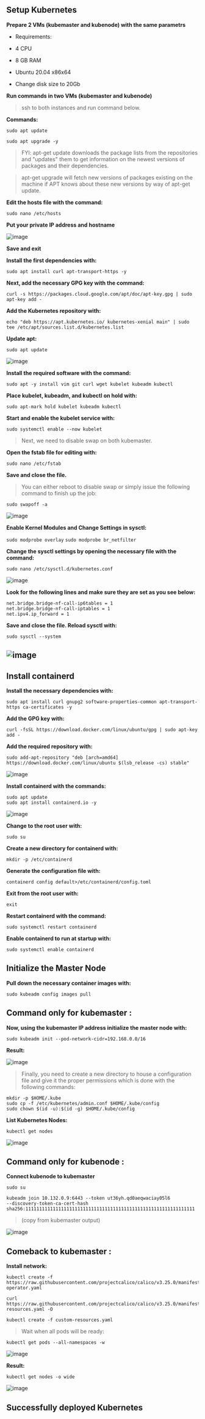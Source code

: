 ## Setup Kubernetes

**Prepare 2 VMs (kubemaster and kubenode) with the same parametrs**

- Requirements:

 - 4 CPU
 
 - 8 GB RAM
 
 - Ubuntu 20.04 x86x64
 
 - Change disk size to 20Gb

**Run commands in two VMs (kubemaster and kubenode)**

>ssh to both instances and run command below.

**Commands:**
 
`sudo apt update`

`sudo apt upgrade -y`


>FYI:
>apt-get update downloads the package lists from the repositories and "updates" them to get information on the newest versions of packages and their dependencies.

>apt-get upgrade will fetch new versions of packages existing on the machine if APT knows about these new versions by way of apt-get update.

**Edit the hosts file with the command:**

`sudo nano /etc/hosts`

**Put your private IP address and hostname**

![image](https://user-images.githubusercontent.com/44306982/215214205-4d8de2b4-178a-42dc-98e4-693edb203fc4.png)

**Save and exit**

**Install the first dependencies with:**

`sudo apt install curl apt-transport-https -y`

**Next, add the necessary GPG key with the command:**

`curl -s https://packages.cloud.google.com/apt/doc/apt-key.gpg | sudo apt-key add -`

**Add the Kubernetes repository with:**

`echo "deb https://apt.kubernetes.io/ kubernetes-xenial main" | sudo tee /etc/apt/sources.list.d/kubernetes.list`

**Update apt:**

`sudo apt update`

![image](https://user-images.githubusercontent.com/44306982/215218807-09423d8e-266f-468f-82ad-8f6006eb3cef.png)

**Install the required software with the command:**

`sudo apt -y install vim git curl wget kubelet kubeadm kubectl`

**Place kubelet, kubeadm, and kubectl on hold with:**

`sudo apt-mark hold kubelet kubeadm kubectl`

**Start and enable the kubelet service with:**

`sudo systemctl enable --now kubelet`

>Next, we need to disable swap on both kubemaster. 

**Open the fstab file for editing with:**

`sudo nano /etc/fstab`

**Save and close the file.**

>You can either reboot to disable swap or simply issue the following command to finish up the job:

`sudo swapoff -a`

![image](https://user-images.githubusercontent.com/44306982/215214697-6efd5fa0-3ba0-46ed-977a-0358c23f292b.png)

**Enable Kernel Modules and Change Settings in sysctl:**

`sudo modprobe overlay`
`sudo modprobe br_netfilter`

**Change the sysctl settings by opening the necessary file with the command:**

`sudo nano /etc/sysctl.d/kubernetes.conf`

![image](https://user-images.githubusercontent.com/44306982/215215173-ae997d45-433c-4cba-91b4-f58d3e202a6e.png)

**Look for the following lines and make sure they are set as you see below:**
```
net.bridge.bridge-nf-call-ip6tables = 1
net.bridge.bridge-nf-call-iptables = 1
net.ipv4.ip_forward = 1
```
**Save and close the file. Reload sysctl with:**

`sudo sysctl --system`

![image](https://user-images.githubusercontent.com/44306982/215218552-1da93736-3984-43e2-b737-f30cd6aebcc1.png)
---
## Install containerd

**Install the necessary dependencies with:**

`sudo apt install curl gnupg2 software-properties-common apt-transport-https ca-certificates -y`

**Add the GPG key with:**

`curl -fsSL https://download.docker.com/linux/ubuntu/gpg | sudo apt-key add -`

**Add the required repository with:**

`sudo add-apt-repository "deb [arch=amd64] https://download.docker.com/linux/ubuntu $(lsb_release -cs) stable"`

![image](https://user-images.githubusercontent.com/44306982/215218253-4f6fb004-9330-4ceb-93e5-6e5088674097.png)

**Install containerd with the commands:**
```
sudo apt update
sudo apt install containerd.io -y
```
![image](https://user-images.githubusercontent.com/44306982/215218134-1f7b99f5-5b95-45d3-9f41-9c7b59d58136.png)

**Change to the root user with:**

`sudo su`

**Create a new directory for containerd with:**

`mkdir -p /etc/containerd`

**Generate the configuration file with:**

`containerd config default>/etc/containerd/config.toml`

**Exit from the root user with:**

`exit`

**Restart containerd with the command:**

`sudo systemctl restart containerd`

**Enable containerd to run at startup with:**

`sudo systemctl enable containerd`

## Initialize the Master Node

**Pull down the necessary container images with:**

`sudo kubeadm config images pull`

## Command only for kubemaster :

**Now, using the kubemaster IP address initialize the master node with:**

`sudo kubeadm init --pod-network-cidr=192.168.0.0/16`

**Result:**

![image](https://user-images.githubusercontent.com/44306982/215216745-02787324-eecd-4f9b-a57c-0df32eb0b2ef.png)

>Finally, you need to create a new directory to house a configuration file and give it the proper permissions which is done with the following commands:
```
mkdir -p $HOME/.kube
sudo cp -f /etc/kubernetes/admin.conf $HOME/.kube/config
sudo chown $(id -u):$(id -g) $HOME/.kube/config
```
**List Kubernetes Nodes:**

`kubectl get nodes`

![image](https://user-images.githubusercontent.com/44306982/215216245-ac5dc440-6a31-4b37-a1e3-18980299366a.png)

## Command only for kubenode :

**Connect kubenode to kubemaster**

`sudo su`
```
kubeadm join 10.132.0.9:6443 --token ut36yh.qd0aeqwaciay05l6         
--discovery-token-ca-cert-hash sha256:11111111111111111111111111111111111111111111111111111111111111
```
>(copy from kubemaster output)

![image](https://user-images.githubusercontent.com/44306982/215216570-062996d4-0d42-4e3d-b1bc-41a3cb98339c.png)


## Comeback to kubemaster :

**Install network:**
```
kubectl create -f https://raw.githubusercontent.com/projectcalico/calico/v3.25.0/manifests/tigera-operator.yaml

curl https://raw.githubusercontent.com/projectcalico/calico/v3.25.0/manifests/custom-resources.yaml -O

kubectl create -f custom-resources.yaml
```
>Wait when all pods will be ready:

`kubectl get pods --all-namespaces -w`

![image](https://user-images.githubusercontent.com/44306982/215217440-335a1508-fbb7-4962-91c3-f9137a584a0f.png)

**Result:**

`kubectl get nodes -o wide`

![image](https://user-images.githubusercontent.com/44306982/215212512-ab6c6575-5585-4fdb-9823-e7c49407b6bb.png)

## Successfully deployed Kubernetes
